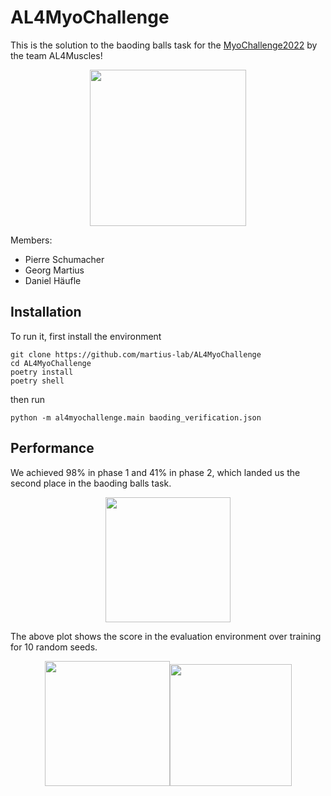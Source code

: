 # AL4MyoChallenge
This is the solution to the baoding balls task for the [MyoChallenge2022](https://sites.google.com/view/myochallenge) by the team AL4Muscles!
<p align="center">
<img src=https://user-images.githubusercontent.com/24903880/223700843-cfa037ef-8012-4b25-a70e-e40191277212.gif width=250>
</p>
Members:

* Pierre Schumacher
* Georg Martius
* Daniel Häufle
## Installation
To run it, first install the environment

```
git clone https://github.com/martius-lab/AL4MyoChallenge
cd AL4MyoChallenge
poetry install
poetry shell
```
then run

`python -m al4myochallenge.main baoding_verification.json`
## Performance
We achieved 98% in phase 1 and 41% in phase 2, which landed us the second place in the baoding balls task.
<p align="center">
<img src=https://user-images.githubusercontent.com/24903880/223505877-d610a8fd-4cdc-4acc-8c12-21cf30681f28.png width=200> 
</p>

The above plot shows the score in the evaluation environment over training for 10 random seeds.

<p align="center">
<img src=https://user-images.githubusercontent.com/24903880/223701896-4024535b-d169-43fa-a3de-1dbcdf3c77d7.png width=200><img src=https://user-images.githubusercontent.com/24903880/223701907-fed1ff3c-f940-45a2-a8e1-bc5f9d659ee9.png width=195>
</p>
